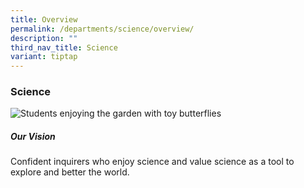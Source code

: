 ```yaml
---
title: Overview
permalink: /departments/science/overview/
description: ""
third_nav_title: Science
variant: tiptap
---
```

### **Science**

![Students enjoying the garden with toy butterflies](/images/Our%20Experiences/Science/sci1.png)
		 
##### Our Vision

Confident inquirers who enjoy science and value science as a tool to explore and better the world.